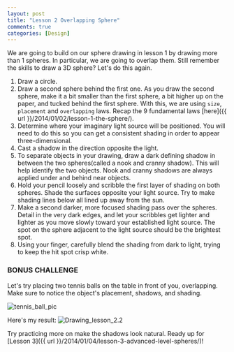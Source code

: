 ```yaml
---
layout: post
title: "Lesson 2 Overlapping Sphere"
comments: true
categories: [Design]
---
```


We are going to build on our sphere drawing in lesson 1 by drawing more than 1 spheres. In particular, we are going to overlap them. Still remember the skills to draw a 3D sphere? Let's do this again.

1. Draw a circle.
2. Draw a second sphere behind the first one. As you draw the second sphere, make it a bit smaller than the first sphere, a bit higher up on the paper, and tucked behind the first sphere. With this, we are using `size`, `placement` and `overlapping` laws. Recap the 9 fundamental laws [here]({{ url }}/2014/01/02/lesson-1-the-sphere/).
3. Determine where your imaginary light source will be positioned. You will need to do this so you can get a consistent shading in order to appear three-dimensional.
4. Cast a shadow in the direction opposite the light.
5. To separate objects in your drawing, draw a dark defining shadow in between the two spheres(called a nook and cranny shadow). This will help identify the two objects. Nook and cranny shadows are always applied under and behind near objects.
6. Hold your pencil loosely and scribble the first layer of shading on both spheres. Shade the surfaces opposite your light source. Try to make shading lines below all lined up away from the sun.
7. Make a second darker, more focused shading pass over the spheres. Detail in the very dark edges, and let your scribbles get lighter and lighter as you move slowly toward your established light source. The spot on the sphere adjacent to the light source should be the brightest spot.
8. Using your finger, carefully blend the shading from dark to light, trying to keep the hit spot crisp white.

### BONUS CHALLENGE

Let's try placing two tennis balls on the table in front of you, overlapping. Make sure to notice the object's placement, shadows, and shading.

![tennis_ball_pic](http://i1113.photobucket.com/albums/k508/houguochen/ScreenShot2014-01-06at41612pm.png)

Here's my result:
![Drawing_lesson_2.2](http://i1113.photobucket.com/albums/k508/houguochen/Mobile%20Uploads/8CF76EAF-FE0B-4628-8C87-9B65811E5727.jpg)

Try practicing more on make the shadows look natural. Ready up for [Lesson 3]({{ url }}/2014/01/04/lesson-3-advanced-level-spheres/)!